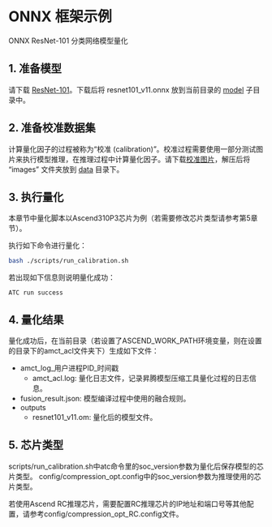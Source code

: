 # ONNX 框架示例

ONNX ResNet-101 分类网络模型量化

## 1. 准备模型

请下载 [ResNet-101](https://obs-9be7.obs.cn-east-2.myhuaweicloud.com/models/amct_acl/resnet101_v11.onnx)。下载后将 resnet101_v11.onnx 放到当前目录的 [model](./model/) 子目录中。

## 2. 准备校准数据集

计算量化因子的过程被称为“校准 (calibration)”。校准过程需要使用一部分测试图片来执行模型推理，在推理过程中计算量化因子。请下载[校准图片](https://obs-9be7.obs.cn-east-2.myhuaweicloud.com/models/amct_acl/classification/imagenet_calibration.tar.gz)，解压后将 “images” 文件夹放到 [data](./data/) 目录下。

## 3. 执行量化

本章节中量化脚本以Ascend310P3芯片为例（若需要修改芯片类型请参考第5章节）。

执行如下命令进行量化：

```bash
bash ./scripts/run_calibration.sh
```

若出现如下信息则说明量化成功：

```none
ATC run success
```

## 4. 量化结果

量化成功后，在当前目录（若设置了ASCEND_WORK_PATH环境变量，则在设置的目录下的amct_acl文件夹下）生成如下文件：

+ amct_log_用户进程PID_时间戳
  + amct_acl.log: 量化日志文件，记录昇腾模型压缩工具量化过程的日志信息。
+ fusion_result.json: 模型编译过程中使用的融合规则。
+ outputs
  + resnet101_v11.om: 量化后的模型文件。

## 5. 芯片类型
scripts/run_calibration.sh中atc命令里的soc_version参数为量化后保存模型的芯片类型。
config/compression_opt.config中的soc_version参数为推理使用的芯片类型。

若使用Ascend RC推理芯片，需要配置RC推理芯片的IP地址和端口号等其他配置，请参考config/compression_opt_RC.config文件。